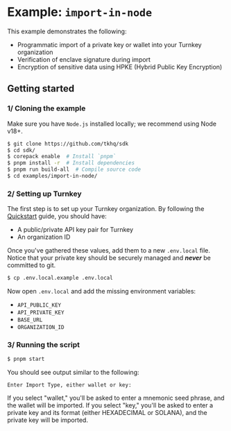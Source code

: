 # Example: `import-in-node`

This example demonstrates the following:

- Programmatic import of a private key or wallet into your Turnkey organization
- Verification of enclave signature during import
- Encryption of sensitive data using HPKE (Hybrid Public Key Encryption)

## Getting started

### 1/ Cloning the example

Make sure you have `Node.js` installed locally; we recommend using Node v18+.

```bash
$ git clone https://github.com/tkhq/sdk
$ cd sdk/
$ corepack enable  # Install `pnpm`
$ pnpm install -r  # Install dependencies
$ pnpm run build-all  # Compile source code
$ cd examples/import-in-node/
```

### 2/ Setting up Turnkey

The first step is to set up your Turnkey organization. By following the [Quickstart](https://docs.turnkey.com/getting-started/quickstart) guide, you should have:

- A public/private API key pair for Turnkey
- An organization ID

Once you've gathered these values, add them to a new `.env.local` file. Notice that your private key should be securely managed and **_never_** be committed to git.

```bash
$ cp .env.local.example .env.local
```

Now open `.env.local` and add the missing environment variables:

- `API_PUBLIC_KEY`
- `API_PRIVATE_KEY`
- `BASE_URL`
- `ORGANIZATION_ID`

### 3/ Running the script

```bash
$ pnpm start
```

You should see output similar to the following:

```
Enter Import Type, either wallet or key:
```

If you select "wallet," you'll be asked to enter a mnemonic seed phrase, and the wallet will be imported.
If you select "key," you'll be asked to enter a private key and its format (either HEXADECIMAL or SOLANA), and the private key will be imported.
